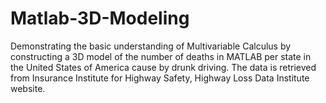 # Matlab-3D-Modeling
Demonstrating the basic understanding of Multivariable Calculus by constructing a 3D model of the number of deaths in MATLAB
per state in the United States of America cause by drunk driving. The data is retrieved from Insurance Institute for Highway Safety,
Highway Loss Data Institute website. 
